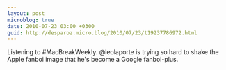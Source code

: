 ```yaml
---
layout: post
microblog: true
date: 2010-07-23 03:00 +0300
guid: http://desparoz.micro.blog/2010/07/23/t19237786972.html
---
```

Listening to #MacBreakWeekly. @leolaporte is trying so hard to shake the Apple fanboi image that he's become a Google fanboi-plus.
